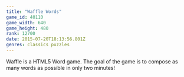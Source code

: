 ```yaml
---
title: "Waffle Words"
game_id: 40110
game_width: 640
game_height: 480
rank: 12700
date: 2015-07-20T18:13:56.801Z
genres: classics puzzles
---
```

Waffle is a HTML5 Word game. The goal of the game is to compose as many words as possible in only two minutes!